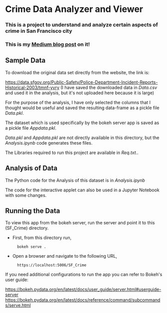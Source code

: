 # Crime Data Analyzer and Viewer

### This is a project to understand and analyze certain aspects of crime in San Francisco city

### This is my [Medium blog post](https://medium.com/@neelearning93/interactive-data-visualization-using-bokeh-and-python-c48657294c2c) on it! 

## Sample Data

To download the original data set directly from the website, the link is:

 https://data.sfgov.org/Public-Safety/Police-Department-Incident-Reports-Historical-2003/tmnf-yvry (I have saved the downloaded data in *Data.csv* and used it in the analysis, but it's not uploaded here because it is large)

For the purpose of the analysis, I have only selected the columns that I thought would be useful and saved the resulting data-frame as a pickle file *Data.pkl*.

The dataset which is used specifically by the bokeh server app is saved as a pickle file *Appdata.pkl*.

*Data.pkl* and *Appdata.pkl* are not directly available in this directory, but the *Analysis.ipynb* code generates these files.

The Libraries required to run this project are available in *Req.txt*..

## Analysis of Data

The Python code for the Analysis of this dataset is in *Analysis.ipynb*

The code for the interactive applet can also be used in a Jupyter Notebook with some changes.

## Running the Data

To view this app from the bokeh server, run the server and point it to this (SF_Crime) directory.
- First, from this directory run,
        
        bokeh serve .
        
- Open a browser and navigate to the following URL,
        
        https://localhost:5006/SF_Crime
        
        
If you need additional configurations to run the app you can refer to Bokeh's user guide:
        
 https://bokeh.pydata.org/en/latest/docs/user_guide/server.html#userguide-server
 https://bokeh.pydata.org/en/latest/docs/reference/command/subcommands/serve.html